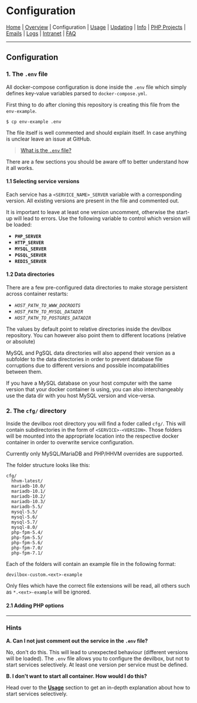 # Configuration

[Home](https://github.com/cytopia/devilbox) |
[Overview](README.md) |
Configuration |
[Usage](Usage.md) |
[Updating](Updating.md) |
[Info](Info.md) |
[PHP Projects](PHP_Projects.md) |
[Emails](Emails.md) |
[Logs](Logs.md) |
[Intranet](Intranet.md) |
[FAQ](FAQ.md)

----

## Configuration


### 1. The `.env` file

All docker-compose configuration is done inside the `.env` file which simply defines key-value variables parsed to `docker-compose.yml`.

First thing to do after cloning this repository is creating this file from the `env-example`.

```shell
$ cp env-example .env
```

The file itself is well commented and should explain itself. In case anything is unclear leave an issue at GitHub.

> [What is the `.env` file?](https://docs.docker.com/compose/env-file/)


There are a few sections you should be aware off to better understand how it all works.

#### 1.1 Selecting service versions

Each service has a `<SERVICE_NAME>_SERVER` variable with a corresponding version. All existing versions are present in the file and commented out.

It is important to leave at least one version uncomment, otherwise the start-up will lead to errors. Use the following variable to control which version will be loaded:

* **`PHP_SERVER`**
* **`HTTP_SERVER`**
* **`MYSQL_SERVER`**
* **`PGSQL_SERVER`**
* **`REDIS_SERVER`**

#### 1.2 Data directories

There are a few pre-configured data directories to make storage persistent across container restarts:

* *`HOST_PATH_TO_WWW_DOCROOTS`*
* *`HOST_PATH_TO_MYSQL_DATADIR`*
* *`HOST_PATH_TO_POSTGRES_DATADIR`*

The values by default point to relative directories inside the devilbox repository. You can however also point them to different locations (relative or absolute)

MySQL and PgSQL data directories will also append their version as a subfolder to the data directories in order to prevent database file corruptions due to different versions and possible incompatabilities between them.

If you have a MySQL database on your host computer with the same version that your docker container is using, you can also interchangeably use the data dir with you host MySQL version and vice-versa.

### 2. The `cfg/` directory

Inside the devilbox root directory you will find a foder called `cfg/`. This will contain subdirectories in the form of `<SERVICE>-<VERSION>`.
Those folders will be mounted into the appropriate location into the respective docker container in order to overwrite service configuration.

Currently only MySQL/MariaDB and PHP/HHVM overrides are supported.

The folder structure looks like this:
```
cfg/
  hhvm-latest/
  mariadb-10.0/
  mariadb-10.1/
  mariadb-10.2/
  mariadb-10.3/
  mariadb-5.5/
  mysql-5.5/
  mysql-5.6/
  mysql-5.7/
  mysql-8.0/
  php-fpm-5.4/
  php-fpm-5.5/
  php-fpm-5.6/
  php-fpm-7.0/
  php-fpm-7.1/
```

Each of the folders will contain an example file in the following format:
```
devilbox-custom.<ext>-example
```

Only files which have the correct file extensions will be read, all others such as `*.<ext>-example` will be ignored.

#### 2.1 Adding PHP options




---

### Hints

**A. Can I not just comment out the service in the `.env` file?**

No, don't do this. This will lead to unexpected behaviour (different versions will be loaded).
The `.env` file allows you to configure the devilbox, but not to start services selectively. At least one version per service must be defined.

**B. I don't want to start all container. How would I do this?**

Head over to the **[Usage](Usage.md)** section to get an in-depth explanation about how to start services selectively.
